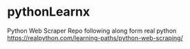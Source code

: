 # pythonLearnx
Python Web Scraper Repo
following along form real python
https://realpython.com/learning-paths/python-web-scraping/